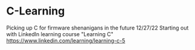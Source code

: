 # C-Learning
Picking up C for firmware shenanigans in the future
12/27/22
Starting out with LinkedIn learning course "Learning C"
https://www.linkedin.com/learning/learning-c-5
